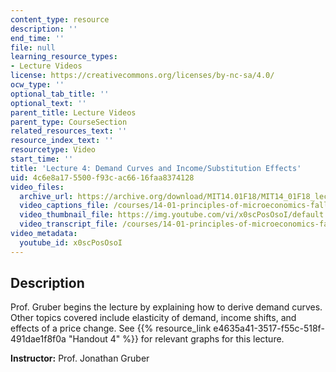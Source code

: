 ```yaml
---
content_type: resource
description: ''
end_time: ''
file: null
learning_resource_types:
- Lecture Videos
license: https://creativecommons.org/licenses/by-nc-sa/4.0/
ocw_type: ''
optional_tab_title: ''
optional_text: ''
parent_title: Lecture Videos
parent_type: CourseSection
related_resources_text: ''
resource_index_text: ''
resourcetype: Video
start_time: ''
title: 'Lecture 4: Demand Curves and Income/Substitution Effects'
uid: 4c6e8a17-5500-f93c-ac66-16faa8374128
video_files:
  archive_url: https://archive.org/download/MIT14.01F18/MIT14_01F18_lec04_300k.mp4
  video_captions_file: /courses/14-01-principles-of-microeconomics-fall-2018/785fc4ea2b695521971cfdf9dffbe210_x0scPosOsoI.vtt
  video_thumbnail_file: https://img.youtube.com/vi/x0scPosOsoI/default.jpg
  video_transcript_file: /courses/14-01-principles-of-microeconomics-fall-2018/5e7917fe8455c382b0932de05f5ec68e_x0scPosOsoI.pdf
video_metadata:
  youtube_id: x0scPosOsoI
---
```


Description
-----------

Prof. Gruber begins the lecture by explaining how to derive demand curves. Other topics covered include elasticity of demand, income shifts, and effects of a price change. See {{% resource_link e4635a41-3517-f55c-518f-491dae1f8f0a "Handout 4" %}} for relevant graphs for this lecture. 

**Instructor:** Prof. Jonathan Gruber

